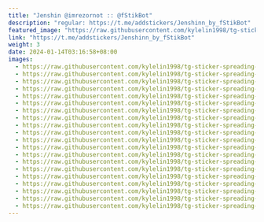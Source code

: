 ```yaml
---
title: "Jenshin @imrezornot :: @fStikBot"
description: "regular: https://t.me/addstickers/Jenshinn_by_fStikBot"
featured_image: "https://raw.githubusercontent.com/kylelin1998/tg-sticker-spreading-worldwide-images/main/img/403833f8-e537-4a02-817a-c1ecab796f80.jpg"
link: "https://t.me/addstickers/Jenshinn_by_fStikBot"
weight: 3
date: 2024-01-14T03:16:58+08:00
images:
  - https://raw.githubusercontent.com/kylelin1998/tg-sticker-spreading-worldwide-images/main/img/403833f8-e537-4a02-817a-c1ecab796f80.jpg
  - https://raw.githubusercontent.com/kylelin1998/tg-sticker-spreading-worldwide-images/main/img/7d89fc19-3150-49f5-82c4-1cb5302a0d7b.jpg
  - https://raw.githubusercontent.com/kylelin1998/tg-sticker-spreading-worldwide-images/main/img/9eee1b30-dbab-4b47-97f6-25940a03774b.jpg
  - https://raw.githubusercontent.com/kylelin1998/tg-sticker-spreading-worldwide-images/main/img/8b6c327e-aa89-4eae-8877-01081813be03.jpg
  - https://raw.githubusercontent.com/kylelin1998/tg-sticker-spreading-worldwide-images/main/img/bcc3177f-b21f-4513-9b96-4c472f5d5372.jpg
  - https://raw.githubusercontent.com/kylelin1998/tg-sticker-spreading-worldwide-images/main/img/ed4e5603-c278-4e65-819a-aeb572d34dca.jpg
  - https://raw.githubusercontent.com/kylelin1998/tg-sticker-spreading-worldwide-images/main/img/c7a640e8-5f18-448a-824f-1cb51d59533f.jpg
  - https://raw.githubusercontent.com/kylelin1998/tg-sticker-spreading-worldwide-images/main/img/5265cf70-c832-4501-abab-b01755330712.jpg
  - https://raw.githubusercontent.com/kylelin1998/tg-sticker-spreading-worldwide-images/main/img/19a546a6-5cd6-4e87-b11f-26bb1dce4e8b.jpg
  - https://raw.githubusercontent.com/kylelin1998/tg-sticker-spreading-worldwide-images/main/img/66bbed2a-d840-4d51-bb00-8b6d0f2316dc.jpg
  - https://raw.githubusercontent.com/kylelin1998/tg-sticker-spreading-worldwide-images/main/img/90ba50e8-f2c0-49d6-9473-00c376225dea.jpg
  - https://raw.githubusercontent.com/kylelin1998/tg-sticker-spreading-worldwide-images/main/img/be8a015b-0456-4aa1-a178-c83bbf3f5c9b.jpg
  - https://raw.githubusercontent.com/kylelin1998/tg-sticker-spreading-worldwide-images/main/img/8be5666f-9824-4d16-826e-542eac933cff.jpg
  - https://raw.githubusercontent.com/kylelin1998/tg-sticker-spreading-worldwide-images/main/img/1a168f48-2d39-49e4-a3db-cf31c3b6f01f.jpg
  - https://raw.githubusercontent.com/kylelin1998/tg-sticker-spreading-worldwide-images/main/img/e6e166aa-478f-4145-9fc3-0b22f5b88308.jpg
  - https://raw.githubusercontent.com/kylelin1998/tg-sticker-spreading-worldwide-images/main/img/004f236a-64a9-483c-8e8b-d22c3c454833.jpg
  - https://raw.githubusercontent.com/kylelin1998/tg-sticker-spreading-worldwide-images/main/img/c329da01-fa47-4021-970e-50f71afab3f6.jpg
  - https://raw.githubusercontent.com/kylelin1998/tg-sticker-spreading-worldwide-images/main/img/c40d6359-6316-4acb-b730-069e76bc0d0f.jpg
  - https://raw.githubusercontent.com/kylelin1998/tg-sticker-spreading-worldwide-images/main/img/66c64295-390a-4ae2-b68d-dd41e24e912f.jpg
  - https://raw.githubusercontent.com/kylelin1998/tg-sticker-spreading-worldwide-images/main/img/2927ce91-f29d-4a4a-9e8b-4d170748efae.jpg
---
```

